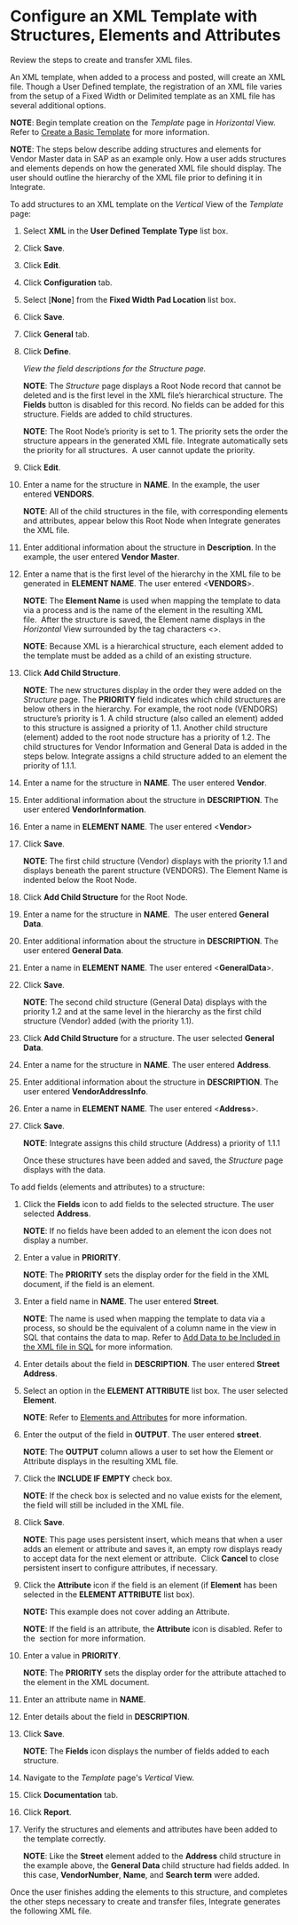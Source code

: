 # Configure an XML Template with Structures, Elements and Attributes

<span id="Create and Transfer XML files Steps" class="popUpLink">Review
the steps to create and transfer XML files. </span>

An XML template, when added to a process and posted, will create an XML
file. Though a User Defined template, the registration of an XML file
varies from the setup of a Fixed Width or Delimited template as an XML
file has several additional options. 

**NOTE**: Begin template creation on the *Template* page in *Horizontal*
View. Refer to [Create a Basic Template](Create_a_Basic_Template.htm)
for more information.

**NOTE**: The steps below describe adding structures and elements for
Vendor Master data in SAP as an example only. How a user adds structures
and elements depends on how the generated XML file should display. The
user should outline the hierarchy of the XML file prior to defining it
in Integrate.

To add structures to an XML template on the *Vertical* View of the
*Template* page:

1.  Select **XML** in the **User Defined Template Type** list box.

2.  Click **Save**.

3.  Click **Edit**.

4.  Click **Configuration** tab.

5.  Select \[**None**\] from the **Fixed Width Pad Location** list box.

6.  Click **Save**.

7.  Click **General** tab.

8.  Click **Define**.
    
    *View the field descriptions for the Structure page.*
    
    **NOTE**: The *Structure* page displays a Root Node record that
    cannot be deleted and is the first level in the XML file’s
    hierarchical structure. The **Fields** button is disabled for this
    record. No fields can be added for this structure. Fields are added
    to child structures. 
    
    **NOTE**: The Root Node’s priority is set to 1. The priority sets
    the order the structure appears in the generated XML file. Integrate
    automatically sets the priority for all structures.  A user cannot
    update the priority.

9.  Click **Edit**.

10. Enter a name for the structure in **NAME**. In the example, the user
    entered **VENDORS**.
    
    **NOTE**: All of the child structures in the file, with
    corresponding elements and attributes, appear below this Root Node
    when Integrate generates the XML file.

11. Enter additional information about the structure in **Description**.
    In the example, the user entered **Vendor Master**.

12. Enter a name that is the first level of the hierarchy in the XML
    file to be generated in **ELEMENT NAME**. The user entered
    \<**VENDORS**\>.
    
    **NOTE**: The **Element Name** is used when mapping the template to
    data via a process and is the name of the element in the resulting
    XML file.  After the structure is saved, the Element name displays
    in the *Horizontal* View surrounded by the tag characters \<\>. 
    
    **NOTE**: Because XML is a hierarchical structure, each element
    added to the template must be added as a child of an existing
    structure. 

13. Click **Add Child Structure**.
    
    **NOTE**: The new structures display in the order they were added on
    the *Structure* page. The **PRIORITY** field indicates which child
    structures are below others in the hierarchy. For example, the root
    node (VENDORS) structure’s priority is 1. A child structure (also
    called an element) added to this structure is assigned a priority of
    1.1. Another child structure (element) added to the root node
    structure has a priority of 1.2. The child structures for Vendor
    Information and General Data is added in the steps below. Integrate
    assigns a child structure added to an element the priority of 1.1.1.

14. Enter a name for the structure in **NAME**. The user entered
    **Vendor**.

15. Enter additional information about the structure in **DESCRIPTION**.
    The user entered **VendorInformation**.

16. Enter a name in **ELEMENT NAME**. The user entered \<**Vendor**\>

17. Click **Save**.
    
    **NOTE**: The first child structure (Vendor) displays with the
    priority 1.1 and displays beneath the parent structure (VENDORS).
    The Element Name is indented below the Root Node.

18. Click **Add Child Structure** for the Root Node.

19. Enter a name for the structure in **NAME**.  The user entered
    **General Data**.

20. Enter additional information about the structure in **DESCRIPTION**.
    The user entered **General Data**.

21. Enter a name in **ELEMENT NAME**. The user entered
    \<**GeneralData**\>.

22. Click **Save**.
    
    **NOTE**: The second child structure (General Data) displays with
    the priority 1.2 and at the same level in the hierarchy as the first
    child structure (Vendor) added (with the priority 1.1).

23. Click **Add Child Structure** for a structure. The user selected
    **General Data**. 

24. Enter a name for the structure in **NAME**. The user entered
    **Address**.

25. Enter additional information about the structure in **DESCRIPTION**.
    The user entered **VendorAddressInfo**.

26. Enter a name in **ELEMENT NAME**. The user entered \<**Address**\>.

27. Click **Save**.
    
    **NOTE**: Integrate assigns this child structure (Address) a
    priority of 1.1.1
    
    Once these structures have been added and saved, the *Structure*
    page displays with the data.

To add fields (elements and attributes) to a structure:

1.  Click the **Fields** icon to add fields to the selected structure.
    The user selected **Address**.
    
    **NOTE**: If no fields have been added to an element the icon does
    not display a number.

2.  Enter a value in **PRIORITY**.
    
    **NOTE**: The **PRIORITY** sets the display order for the field in
    the XML document, if the field is an element.

3.  Enter a field name in **NAME**. The user entered **Street**.
    
    **NOTE**: The name is used when mapping the template to data via a
    process, so should be the equivalent of a column name in the view in
    SQL that contains the data to map. Refer to [Add Data to be Included
    in the XML file in SQL](AddDataIncludedXMLSQL.htm) for more
    information. 

4.  Enter details about the field in **DESCRIPTION**. The user entered
    **Street Address**.

5.  Select an option in the **ELEMENT ATTRIBUTE** list box. The user
    selected **Element**.
    
    **NOTE**: Refer to [Elements and
    Attributes](Elements_and_Attributes.htm) for more information.

6.  Enter the output of the field in **OUTPUT**. The user entered
    **street**.
    
    **NOTE**: The **OUTPUT** column allows a user to set how the Element
    or Attribute displays in the resulting XML file. 

7.  Click the **INCLUDE IF EMPTY** check box.
    
    **NOTE**: If the check box is selected and no value exists for the
    element, the field will still be included in the XML file.

8.  Click **Save**.
    
    **NOTE**: This page uses persistent insert, which means that when a
    user adds an element or attribute and saves it, an empty row
    displays ready to accept data for the next element or
    attribute.  Click **Cancel** to close persistent insert to
    configure attributes, if necessary.

9.  Click the **Attribute** icon if the field is an element (if
    **Element** has been selected in the **ELEMENT ATTRIBUTE** list
    box).
    
    **NOTE:** This example does not cover adding an Attribute.
    
    **NOTE**: If the field is an attribute, the **Attribute** icon is
    disabled. Refer to the  section for more information.

10. Enter a value in **PRIORITY**.
    
    **NOTE**: The **PRIORITY** sets the display order for the attribute
    attached to the element in the XML document. 

11. Enter an attribute name in **NAME**.

12. Enter details about the field in **DESCRIPTION**.

13. Click **Save**.
    
    **NOTE**: The **Fields** icon displays the number of fields added to
    each structure.

14. Navigate to the *Template* page's *Vertical* View.

15. Click **Documentation** tab.

16. Click **Report**.

17. Verify the structures and elements and attributes have been added to
    the template correctly.
    
    **NOTE**: Like the **Street** element added to the **Address** child
    structure in the example above, the **General Data** child structure
    had fields added. In this case, **VendorNumber**, **Name**, and
    **Search term** were added.

Once the user finishes adding the elements to this structure, and
completes the other steps necessary to create and transfer files,
Integrate generates the following XML file.

